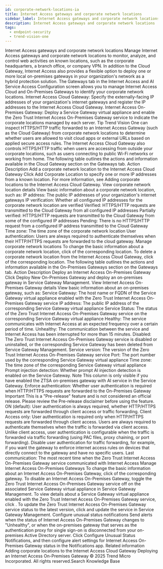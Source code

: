 ```yaml
---
id: corporate-network-locations-ia
title: Internet Access gateways and corporate network locations
sidebar_label: Internet Access gateways and corporate network locations
description: Internet Access gateways and corporate network locations
tags:
  - endpoint-security
  - trend-vision-one
---
```


 Internet Access gateways and corporate network locations Manage Internet Access gateways and corporate network locations to monitor, analyze, and control web activities on known locations, such as the corporate headquarters, a branch office, or company VPN. In addition to the Cloud Gateway, Internet Access also provides a flexible option to deploy one or more local on-premises gateways in your organization's network as a hybrid protection solution. The Gateways tab in the Internet Access and AI Service Access Configuration screen allows you to manage Internet Access Cloud and On-Premises Gateways to identify your corporate network locations. Internet Access Cloud Gateway: Specify the externally-facing IP addresses of your organization's internet gateways and register the IP addresses to the Internet Access Cloud Gateway. Internet Access On-Premises Gateway: Deploy a Service Gateway virtual appliance and enable the Zero Trust Internet Access On-Premises Gateway service to indicate the corporate locations managed by each server. Tip Trend Vision One can inspect HTTPS/HTTP traffic forwarded to an Internet Access Gateway (such as the Cloud Gateway) from corporate network locations to determine whether users are allowed to visit cloud apps or external URLs based on applied secure access rules. The Internet Access Cloud Gateway also controls HTTPS/HTTP traffic when users are accessing from outside your corporate locations, such as users connecting to public Wi-Fi networks or working from home. The following table outlines the actions and information available in the Cloud Gateway section on the Gateways tab. Action Description Add a corporate network location to the Internet Access Cloud Gateway Click Add Corporate Location to specify one or more IP addresses from a known location. For more information, see Adding corporate locations to the Internet Access Cloud Gateway. View corporate network location details View basic information about a corporate network location, such as: IP address: The public IP addresses of your organization's internet gateways IP verification: Whether all configured IP addresses for the corporate network location are verified Verified: HTTPS/HTTP requests are transmitted to the Cloud Gateway from all configured IP addresses Partially verified: HTTPS/HTTP requests are transmitted to the Cloud Gateway from some of the configured IP addresses Pending: There is no HTTPS/HTTP request from a configured IP address transmitted to the Cloud Gateway Time zone: The time zone of the corporate network location User authentication: Users are always required to authenticate themselves when their HTTP/HTTPS requests are forwarded to the cloud gateway. Manage corporate network locations To change the basic information about a corporate network location, click of the corresponding location. To delete a corporate network location from the Internet Access Cloud Gateway, click of the corresponding location. The following table outlines the actions and information available in the On-Premises Gateways section on the Gateways tab. Action Description Deploy an Internet Access On-Premises Gateway Click Deploy New On-Premises Gateway and deploy an on-premises gateway in Service Gateway Management. View Internet Access On-Premises Gateway details View basic information about an on-premises gateway, such as: Service Gateway: The host name or FQDN of the Service Gateway virtual appliance enabled with the Zero Trust Internet Access On-Premises Gateway service IP address: The public IP address of the corresponding Service Gateway virtual appliance Service Status: The status of the Zero Trust Internet Access On-Premises Gateway service on the corresponding Service Gateway virtual appliance Healthy: The service communicates with Internet Access at an expected frequency over a certain period of time. Unhealthy: The communication between the service and Internet Access has been interrupted for more than 15 minutes. Disabled: The Zero Trust Internet Access On-Premises Gateway service is disabled or uninstalled, or the corresponding Service Gateway has been deleted from Service Gateway Management. Service version: The version of the Zero Trust Internet Access On-Premises Gateway service Port: The port number used by the corresponding Service Gateway virtual appliance Time zone: The time zone of the corresponding Service Gateway virtual appliance Prompt injection detection: Whether prompt AI injection detection is enabled on the Service Gateway. Note This column is only visible if you have enabled the ZTSA on-premises gateway with AI service in the Service Gateway. Enforce authentication: Whether user authentication is required when HTTP/HTTPS requests are forwarded to the On-Premises Gateway Important This is a "Pre-release" feature and is not considered an official release. Please review the Pre-release disclaimer before using the feature. ON (default): User authentication is always required, whether HTTP/HTTPS requests are forwarded through client access or traffic forwarding. Client Access only: User authentication is required only when HTTP/HTTPS requests are forwarded through client access. Users are always required to authenticate themselves when the traffic is forwarded via client access. Unlike client access, user authentication is configurable when the traffic is forwarded via traffic forwarding (using PAC files, proxy chaining, or port forwarding). Disable user authentication for traffic forwarding, for example, if you want the gateway to enforce internet access rules on devices that directly connect to the gateway and have no specific users. Last communication: The most recent time when the Zero Trust Internet Access On-Premises Gateway service communicated with Internet Access Manage Internet Access On-Premises Gateways To change the basic information about an Internet Access On-Premises Gateway, click of the corresponding gateway. To disable an Internet Access On-Premises Gateway, toggle the Zero Trust Internet Access On-Premises Gateway service off on the associated Service Gateway virtual appliance in Service Gateway Management. To view details about a Service Gateway virtual appliance enabled with the Zero Trust Internet Access On-Premises Gateway service, click . To update the Zero Trust Internet Access On-Premises Gateway service status to the latest version, click and update the service in Service Gateway Management. Configure unusual status notifications Send alerts when the status of Internet Access On-Premises Gateway changes to "Unhealthy", or when the on-premises gateway that serves as the authentication proxy for single sign-on is disconnected from your on-premises Active Directory server. Click Configure Unusual Status Notifications, and then configure alert settings for Internet Access On-Premises Gateway status in the Notifications app. Related information Adding corporate locations to the Internet Access Cloud Gateway Deploying an Internet Access On-Premises Gateway © 2025 Trend Micro Incorporated. All rights reserved.Search Knowledge Base